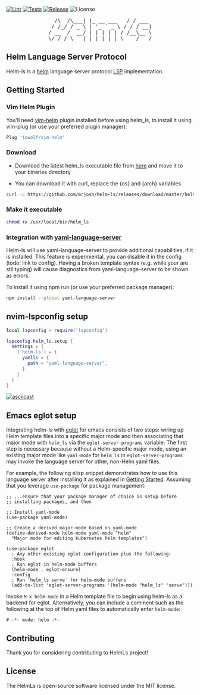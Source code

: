 [![Lint](https://github.com/mrjosh/helm-ls/actions/workflows/lint.yml/badge.svg)](https://github.com/mrjosh/helm-ls/actions/workflows/lint.yml)
[![Tests](https://github.com/mrjosh/helm-ls/actions/workflows/tests.yml/badge.svg)](https://github.com/mrjosh/helm-ls/actions/workflows/tests.yml)
[![Release](https://github.com/mrjosh/helm-ls/actions/workflows/artifacts.yml/badge.svg)](https://github.com/mrjosh/helm-ls/releases/latest)
![License](https://img.shields.io/github/license/mrjosh/helm-ls)

<pre align="center">
  /\  /\___| |_ __ ___   / / ___ 
 / /_/ / _ \ | '_ ` _ \ / / / __|
/ __  /  __/ | | | | | / /__\__ \
\/ /_/ \___|_|_| |_| |_\____/___/
</pre>

## Helm Language Server Protocol
Helm-ls is a [helm](https://github.com/helm/helm) language server protocol [LSP](https://microsoft.github.io/language-server-protocol/) implementation.

## Getting Started
### Vim Helm Plugin
You'll need [vim-helm](https://github.com/towolf/vim-helm) plugin installed before using helm_ls, to install it using vim-plug (or use your preferred plugin manager):
```lua
Plug 'towolf/vim-helm'
```

### Download
* Download the latest helm_ls executable file from [here](https://github.com/mrjosh/helm-ls/releases/latest) and move it to your binaries directory 

* You can download it with curl, replace the {os} and {arch} variables
```bash
curl -L https://github.com/mrjosh/helm-ls/releases/download/master/helm_ls_{os}_{arch} --output /usr/local/bin/helm_ls
```

### Make it executable
```bash
chmod +x /usr/local/bin/helm_ls
```

### Integration with [yaml-language-server](https://github.com/redhat-developer/yaml-language-server)
Helm-ls will use yaml-language-server to provide additional capabilities, if it is installed.
This feature is expermiental, you can disable it in the config (todo: link to config).
Having a broken template syntax (e.g. while your are stil typing) will cause diagnostics from yaml-language-server to be shown as errors.

To install it using npm run (or use your preferred package manager):
```bash
npm install --global yaml-language-server
```

## nvim-lspconfig setup
```lua
local lspconfig = require('lspconfig')

lspconfig.helm_ls.setup {
  settings = {
    ['helm-ls'] = {
      yamlls = {
        path = "yaml-language-server",
      }
    }
  }
}
```

[![asciicast](https://asciinema.org/a/485522.svg)](https://asciinema.org/a/485522)

## Emacs eglot setup

Integrating helm-ls with [eglot](https://github.com/joaotavora/eglot) for emacs consists of two steps: wiring up Helm template files into a specific major mode and then associating that major mode with `helm_ls` via the `eglot-server-programs` variable.
The first step is necessary because without a Helm-specific major mode, using an existing major mode like `yaml-mode` for `helm_ls` in `eglot-server-programs` may invoke the language server for other, non-Helm yaml files.

For example, the following elisp snippet demonstrates how to use this language server after installing it as explained in [Getting Started](#getting-started).
Assuming that you leverage `use-package` for package management:

```elisp
;; ...ensure that your package manager of choice is setup before
;; installing packages, and then

;; Install yaml-mode
(use-package yaml-mode)

;; Create a derived major-mode based on yaml-mode
(define-derived-mode helm-mode yaml-mode "helm"
  "Major mode for editing kubernetes helm templates")

(use-package eglot
  ; Any other existing eglot configuration plus the following:
  :hook
  ; Run eglot in helm-mode buffers
  (helm-mode . eglot-ensure)
  :config
  ; Run `helm_ls serve` for helm-mode buffers
  (add-to-list 'eglot-server-programs '(helm-mode "helm_ls" "serve")))
```

Invoke `M-x helm-mode` in a Helm template file to begin using helm-ls as a backend for eglot.
Alternatively, you can include a comment such as the following at the top of Helm yaml files to automatically enter `helm-mode`:

    # -*- mode: helm -*-

## Contributing
Thank you for considering contributing to HelmLs project!

## License
The HelmLs is open-source software licensed under the MIT license.
